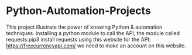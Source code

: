 # Python-Automation-Projects
This project illustrate the power of knowing Python &amp; automation techniques.
installing a python module to call the API, the module called requests:pip3 install requests
using this website for the API: https://freecurrencyapi.com/
we need to make an account on this website.
